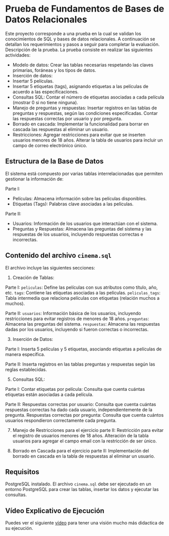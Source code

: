 # Prueba de Fundamentos de Bases de Datos Relacionales

Este proyecto corresponde a una prueba en la cual se validan los conocimientos de SQL y bases de datos relacionales. A continuación se detallan los requerimientos y pasos a seguir para completar la evaluación.
Descripción de la prueba. La prueba consiste en realizar las siguientes actividades:

  * Modelo de datos: Crear las tablas necesarias respetando las claves primarias, foráneas y los tipos de datos.
  * Inserción de datos:
  * Insertar 5 películas.
  * Insertar 5 etiquetas (tags), asignando etiquetas a las películas de acuerdo a las especificaciones.
  * Consultas SQL:
        Contar el número de etiquetas asociadas a cada película (mostrar 0 si no tiene ninguna).
  * Manejo de preguntas y respuestas:
        Insertar registros en las tablas de preguntas y respuestas, según las condiciones especificadas.
        Contar las respuestas correctas por usuario y por pregunta.
  * Borrado en cascada: Implementar la funcionalidad para borrar en cascada las respuestas al eliminar un usuario.
  * Restricciones:
        Agregar restricciones para evitar que se inserten usuarios menores de 18 años.
        Alterar la tabla de usuarios para incluir un campo de correo electrónico único.
        
## Estructura de la Base de Datos

El sistema está compuesto por varias tablas interrelacionadas que permiten gestionar la información de:

Parte I:
  * Películas: Almacena información sobre las películas disponibles.
  * Etiquetas (Tags): Palabras clave asociadas a las películas.

Parte II:
  * Usuarios: Información de los usuarios que interactúan con el sistema.
  * Preguntas y Respuestas: Almacena las preguntas del sistema y las respuestas de los usuarios, incluyendo respuestas correctas e incorrectas.

## Contenido del archivo ```cinema.sql```

El archivo incluye las siguientes secciones:

1. Creación de Tablas:
   
Parte I:
  ```peliculas```: Define las películas con sus atributos como título, año, etc.
  ```tags```: Contiene las etiquetas asociadas a las películas.
  ```peliculas_tags```: Tabla intermedia que relaciona películas con etiquetas (relación muchos a muchos).

Parte II:
  ```usuarios```: Información básica de los usuarios, incluyendo restricciones para evitar registros de menores de 18 años.
  ```preguntas```: Almacena las preguntas del sistema.
  ```respuestas```: Almacena las respuestas dadas por los usuarios, incluyendo si fueron correctas o incorrectas.

3. Inserción de Datos:
   
Parte I:
   Inserta 5 películas y 5 etiquetas, asociando etiquetas a películas de manera específica.
   
Parte II:
   Inserta registros en las tablas preguntas y respuestas según las reglas establecidas.

5. Consultas SQL:
   
Parte I:
   Contar etiquetas por película: Consulta que cuenta cuántas etiquetas están asociadas a cada película.
   
Parte II:
   Respuestas correctas por usuario: Consulta que cuenta cuántas respuestas correctas ha dado cada usuario, independientemente de la pregunta.
   Respuestas correctas por pregunta: Consulta que cuenta cuántos usuarios respondieron correctamente cada pregunta.

7. Manejo de Restricciones para el ejercicio parte II:
   Restricción para evitar el registro de usuarios menores de 18 años.
   Alteración de la tabla usuarios para agregar el campo email con la restricción de ser único.

9. Borrado en Cascada para el ejercicio parte II:
   Implementación del borrado en cascada en la tabla de respuestas al eliminar un usuario.

## Requisitos

PostgreSQL instalado.
El archivo ```cinema.sql``` debe ser ejecutado en un entorno PostgreSQL para crear las tablas, insertar los datos y ejecutar las consultas.

## Vídeo Explicativo de Ejecución

Puedes ver el siguiente [vídeo](https://youtu.be/8_bPyzBY7Vw?si=rR6zQCDdwPicYas_) para tener una visión mucho más didactica de su ejecución.

